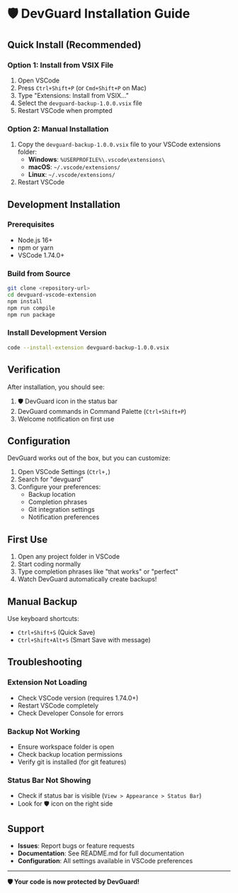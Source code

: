 # 🛡️ DevGuard Installation Guide

## Quick Install (Recommended)

### Option 1: Install from VSIX File
1. Open VSCode
2. Press `Ctrl+Shift+P` (or `Cmd+Shift+P` on Mac)
3. Type "Extensions: Install from VSIX..."
4. Select the `devguard-backup-1.0.0.vsix` file
5. Restart VSCode when prompted

### Option 2: Manual Installation
1. Copy the `devguard-backup-1.0.0.vsix` file to your VSCode extensions folder:
   - **Windows**: `%USERPROFILE%\.vscode\extensions\`
   - **macOS**: `~/.vscode/extensions/`
   - **Linux**: `~/.vscode/extensions/`
2. Restart VSCode

## Development Installation

### Prerequisites
- Node.js 16+ 
- npm or yarn
- VSCode 1.74.0+

### Build from Source
```bash
git clone <repository-url>
cd devguard-vscode-extension
npm install
npm run compile
npm run package
```

### Install Development Version
```bash
code --install-extension devguard-backup-1.0.0.vsix
```

## Verification

After installation, you should see:
1. 🛡️ DevGuard icon in the status bar
2. DevGuard commands in Command Palette (`Ctrl+Shift+P`)
3. Welcome notification on first use

## Configuration

DevGuard works out of the box, but you can customize:

1. Open VSCode Settings (`Ctrl+,`)
2. Search for "devguard"
3. Configure your preferences:
   - Backup location
   - Completion phrases
   - Git integration settings
   - Notification preferences

## First Use

1. Open any project folder in VSCode
2. Start coding normally
3. Type completion phrases like "that works" or "perfect"
4. Watch DevGuard automatically create backups!

## Manual Backup

Use keyboard shortcuts:
- `Ctrl+Shift+S` (Quick Save)
- `Ctrl+Shift+Alt+S` (Smart Save with message)

## Troubleshooting

### Extension Not Loading
- Check VSCode version (requires 1.74.0+)
- Restart VSCode completely
- Check Developer Console for errors

### Backup Not Working
- Ensure workspace folder is open
- Check backup location permissions
- Verify git is installed (for git features)

### Status Bar Not Showing
- Check if status bar is visible (`View > Appearance > Status Bar`)
- Look for 🛡️ icon on the right side

## Support

- **Issues**: Report bugs or feature requests
- **Documentation**: See README.md for full documentation
- **Configuration**: All settings available in VSCode preferences

---

**🛡️ Your code is now protected by DevGuard!** 